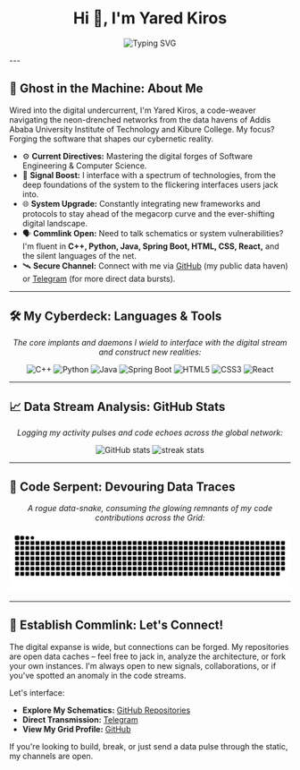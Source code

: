 <h1 align="center">Hi 👋, I'm Yared Kiros </h1>
<p align="center">
  <img src="https://readme-typing-svg.demolab.com?font=JetBrains+Mono&duration=2200&pause=500&color=4F8CC9&center=true&vCenter=true&width=400&lines=Passionate+Developer;Lifelong+Learner;Open+Source+Enthusiast" alt="Typing SVG" />
</p>
---

## 🌃 Ghost in the Machine: About Me

Wired into the digital undercurrent, I'm Yared Kiros, a code-weaver navigating the neon-drenched networks from the data havens of Addis Ababa University Institute of Technology and Kibure College. My focus? Forging the software that shapes our cybernetic reality.

- ⚙️ **Current Directives:** Mastering the digital forges of Software Engineering & Computer Science.
- 📡 **Signal Boost:** I interface with a spectrum of technologies, from the deep foundations of the system to the flickering interfaces users jack into.
- 🌐 **System Upgrade:** Constantly integrating new frameworks and protocols to stay ahead of the megacorp curve and the ever-shifting digital landscape.
- 🗣️ **Commlink Open:** Need to talk schematics or system vulnerabilities? I'm fluent in **C++, Python, Java, Spring Boot, HTML, CSS, React,** and the silent languages of the net.
- 🛰️ **Secure Channel:** Connect with me via [GitHub](https://github.com/redkiros81294) (my public data haven) or [Telegram](https://t.me/liqeliqawntqdusyared) (for more direct data bursts).

---

## 🛠️ My Cyberdeck: Languages & Tools

<p align="center"><em>The core implants and daemons I wield to interface with the digital stream and construct new realities:</em></p>
<p align="center">
  <!-- C++ -->
  <img src="https://cdn.jsdelivr.net/gh/devicons/devicon/icons/cplusplus/cplusplus-original.svg" alt="C++" width="40" height="40"/>
  <!-- Python -->
  <img src="https://cdn.jsdelivr.net/gh/devicons/devicon/icons/python/python-original.svg" alt="Python" width="40" height="40"/>
  <!-- Java -->
  <img src="https://cdn.jsdelivr.net/gh/devicons/devicon/icons/java/java-original.svg" alt="Java" width="40" height="40"/>
  <!-- Spring Boot -->
  <img src="https://cdn.jsdelivr.net/gh/devicons/devicon/icons/spring/spring-original.svg" alt="Spring Boot" width="40" height="40"/>
  <!-- HTML -->
  <img src="https://cdn.jsdelivr.net/gh/devicons/devicon/icons/html5/html5-original.svg" alt="HTML5" width="40" height="40"/>
  <!-- CSS -->
  <img src="https://cdn.jsdelivr.net/gh/devicons/devicon/icons/css3/css3-original.svg" alt="CSS3" width="40" height="40"/>
  <!-- React -->
  <img src="https://cdn.jsdelivr.net/gh/devicons/devicon/icons/react/react-original.svg" alt="React" width="40" height="40"/>
  <!-- Add more icons as you use more tech! -->
</p>

---

## 📈 Data Stream Analysis: GitHub Stats

<p align="center"><em>Logging my activity pulses and code echoes across the global network:</em></p>
<p align="center">
  <img src="https://github-readme-stats.vercel.app/api?username=redkiros81294&show_icons=true&theme=synthwave" alt="GitHub stats"/>
  <img src="https://github-readme-streak-stats.herokuapp.com/?user=redkiros81294&theme=synthwave" alt="streak stats"/>
</p>

---

## 👾 Code Serpent: Devouring Data Traces

<p align="center"><em>A rogue data-snake, consuming the glowing remnants of my code contributions across the Grid:</em></p>
<p align="center">
  <img src="https://github.com/Platane/snk/raw/output/github-contribution-grid-snake.svg" alt="snake eating my contributions" />
</p>

---

## 📡 Establish Commlink: Let's Connect!

The digital expanse is wide, but connections can be forged. My repositories are open data caches – feel free to jack in, analyze the architecture, or fork your own instances. I'm always open to new signals, collaborations, or if you've spotted an anomaly in the code streams.

Let's interface:
- **Explore My Schematics:** [GitHub Repositories](https://github.com/redkiros81294?tab=repositories)
- **Direct Transmission:** [Telegram](https://t.me/liqeliqawntqdusyared)
- **View My Grid Profile:** [GitHub](https://github.com/redkiros81294)

If you're looking to build, break, or just send a data pulse through the static, my channels are open.




